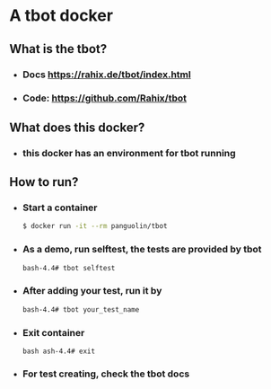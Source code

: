 # A tbot docker

## What is the tbot?
- ### Docs https://rahix.de/tbot/index.html
- ### Code: https://github.com/Rahix/tbot

## What does this docker?
- ### this docker has an environment for tbot running

## How to run?
- ### Start a container
  ```bash
  $ docker run -it --rm panguolin/tbot
  ```
- ### As a demo, run selftest, the tests are provided by tbot
  ```bash
  bash-4.4# tbot selftest
  ```
- ### After adding your test, run it by
  ```bash
  bash-4.4# tbot your_test_name
  ```
- ### Exit container
  ``bash
  ash-4.4# exit
  ``
- ### For test creating, check the tbot docs
